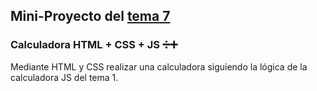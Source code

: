 ## **Mini-Proyecto del <a href="tema7.md"> tema 7 </a>**

### Calculadora HTML + CSS + JS ➗➕

Mediante HTML y CSS realizar una calculadora siguiendo la lógica de la calculadora JS del tema 1.
